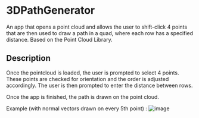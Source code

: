 # 3DPathGenerator

An app that opens a point cloud and allows the user to shift-click 4 points that are then used to draw a path in a quad, where each row has a specified distance.
Based on the Point Cloud Library.

## Description

Once the pointcloud is loaded, the user is prompted to select 4 points. These points are checked for orientation and the order is adjusted accordingly. The user is then prompted to enter the distance between rows.

Once the app is finished, the path is drawn on the point cloud.

Example (with normal vectors drawn on every 5th point) :
![image](https://github.com/user-attachments/assets/73d7236a-3614-4efe-9ae0-f52dc915edcc)

